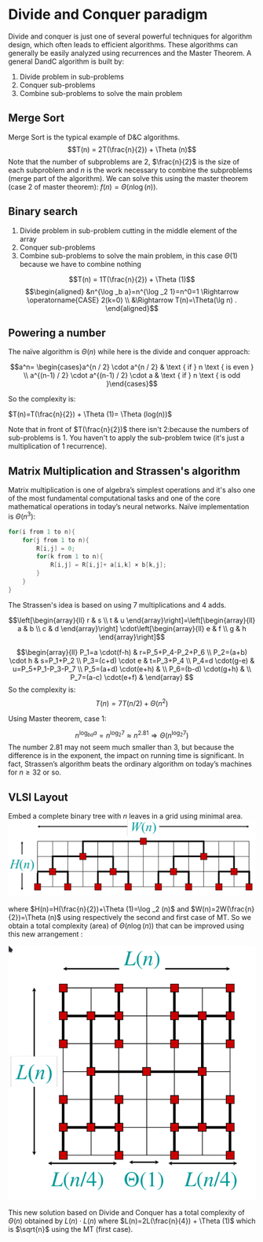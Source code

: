 # Divide and Conquer paradigm 

Divide and conquer is just one of several powerful techniques for algorithm design, which often leads to efficient algorithms. These algorithms can generally be easily analyzed using recurrences and the Master Theorem. 
A general DandC algorithm is built by:

1. Divide problem in sub-problems
2. Conquer sub-problems
3. Combine sub-problems to solve the main problem

## Merge Sort

Merge Sort is the typical example of D&C algorithms.  
$$T(n) = 2T(\frac{n}{2}) + \Theta (n)$$
Note that the number of subproblems are 2, $\frac{n}{2}$ is the size of each subproblem and $n$ is the work necessary to combine the subproblems (merge part of the algorithm). 
We can solve this using the master theorem (case 2 of master theorem): $f(n)=\Theta (n \log (n))$. 

## Binary search

1. Divide problem in sub-problem cutting in the middle element of the array
2. Conquer sub-problems
3. Combine sub-problems to solve the main problem, in this case $\Theta (1)$ because we have to combine nothing

$$T(n) = 1T(\frac{n}{2}) + \Theta (1)$$
$$\begin{aligned}
&n^{\log _b a}=n^{\log _2 1}=n^0=1 \Rightarrow \operatorname{CASE} 2(k=0) \\
&\Rightarrow T(n)=\Theta(\lg n) .
\end{aligned}$$

## Powering a number 

The naïve algorithm is $\Theta(n)$ while here is the divide and conquer approach:

$$a^n= \begin{cases}a^{n / 2} \cdot a^{n / 2} & \text { if } n \text { is even } \\ a^{(n-1) / 2} \cdot a^{(n-1) / 2} \cdot a & \text { if } n \text { is odd }\end{cases}$$

So the complexity is:

$T(n)=T(\frac{n}{2}) + \Theta (1)= \Theta (log(n))$

Note that in front of $T(\frac{n}{2})$ there isn't 2:because the numbers of sub-problems is 1. You haven't to apply the sub-problem twice (it's just a multiplication of 1 recurrence). 

## Matrix Multiplication and Strassen's algorithm 

Matrix multiplication is one of algebra’s simplest operations and it's also one of the most fundamental computational tasks and one of the core mathematical operations in today’s neural networks. Naïve implementation is $\Theta (n^3)$:

```` C
for(i from 1 to n){
	for(j from 1 to n){
		R[i,j] = 0;
		for(k from 1 to n){
			R[i,j] = R[i,j]+ a[i,k] × b[k,j];
		}
	}
}
````

The Strassen's idea is based on using 7 multiplications and 4 adds.

$$\left[\begin{array}{ll}
r & s \\
t & u
\end{array}\right]=\left[\begin{array}{ll}
a & b \\
c & d
\end{array}\right] \cdot\left[\begin{array}{ll}
e & f \\
g & h
\end{array}\right]$$

$$\begin{array}{ll}
P_1=a \cdot(f-h) & r=P_5+P_4-P_2+P_6 \\
P_2=(a+b) \cdot h & s=P_1+P_2 \\
P_3=(c+d) \cdot e & t=P_3+P_4 \\
P_4=d \cdot(g-e) & u=P_5+P_1-P_3-P_7 \\
P_5=(a+d) \cdot(e+h) & \\
P_6=(b-d) \cdot(g+h) & \\
P_7=(a-c) \cdot(e+f) &
\end{array}
$$
So the complexity is:
$$T(n)=7 T(n / 2)+\Theta (n^2)$$

Using Master theorem, case 1: 

$$n^{\log _{b a} a}=n^{\log _2 7} \approx n^{2.81} \Rightarrow \Theta\left(n^{\log_2 7}\right)$$ 
The number $2.81$ may not seem much smaller than 3, but because the difference is in the exponent, the impact on running time is significant. In fact, Strassen’s algorithm beats the ordinary algorithm on today’s machines for $n \ge 32$ or so.

## VLSI Layout

Embed a complete binary tree with $n$ leaves in a grid using minimal area.
![](images/8feaca2979409cfc3b36f5d35343229a.png)

where $H(n)=H(\frac{n}{2})+\Theta (1)=\log _2 (n)$  and $W(n)=2W(\frac{n}{2})=\Theta (n)$ using respectively the second and first case of MT. 
So we obtain a total complexity (area) of $\Theta ( n \log (n))$ that can be improved using this new arrangement :

![](images/f560b4b0b0e1fb155d691e7f9fdd3177.png)

This new solution based on Divide and Conquer has a total complexity of $\Theta (n)$ obtained by $L(n) \cdot L(n)$ where $L(n)=2L(\frac{n}{4}) + \Theta (1)$ which is $\sqrt{n}$ using the MT (first case). 


